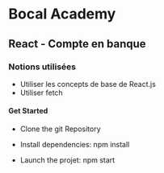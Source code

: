# Bocal Academy

## React - Compte en banque

### Notions utilisées

- Utiliser les concepts de base de React.js
- Utiliser fetch

#### Get Started

- Clone the git Repository

- Install dependencies: npm install

- Launch the projet: npm start